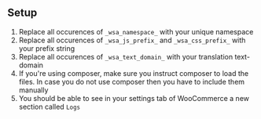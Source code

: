 ## Setup

1. Replace all occurences of `_wsa_namespace_` with your unique namespace
2. Replace all occurences of `_wsa_js_prefix_` and `_wsa_css_prefix_` with your prefix string
3. Replace all occurences of `_wsa_text_domain_` with your translation text-domain
4. If you're using composer, make sure you instruct composer to load the files. In case you do not use composer then you have to include them manually
5. You should be able to see in your settings tab of WooCommerce a new section called `Logs`